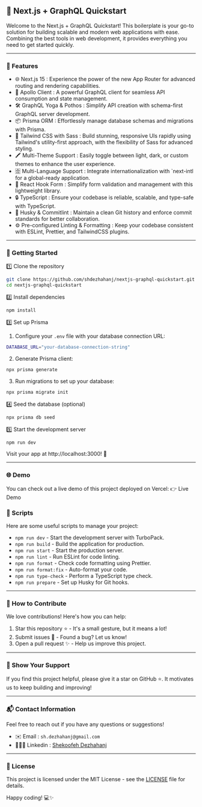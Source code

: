 ## 🚀 Next.js + GraphQL Quickstart

Welcome to the Next.js + GraphQL Quickstart! This boilerplate is your go-to solution for building scalable and modern web applications with ease. Combining the best tools in web development, it provides everything you need to get started quickly.

---

### 🎯 Features

- 🌐 Next.js 15 : Experience the power of the new App Router for advanced routing and rendering capabilities.
- 🔗 Apollo Client : A powerful GraphQL client for seamless API consumption and state management.
- 🛠️ GraphQL Yoga & Pothos : Simplify API creation with schema-first GraphQL server development.
- 📦 Prisma ORM : Effortlessly manage database schemas and migrations with Prisma.
- 🎨 Tailwind CSS with Sass : Build stunning, responsive UIs rapidly using Tailwind's utility-first approach, with the flexibility of Sass for advanced styling.
- 🖍️ Multi-Theme Support : Easily toggle between light, dark, or custom themes to enhance the user experience.
- 🈴 Multi-Language Support : Integrate internationalization with `next-intl for a global-ready application.
- 📝 React Hook Form : Simplify form validation and management with this lightweight library.
- 🔒 TypeScript : Ensure your codebase is reliable, scalable, and type-safe with TypeScript.
- 🐾 Husky & Commitlint : Maintain a clean Git history and enforce commit standards for better collaboration.
- ⚙️ Pre-configured Linting & Formatting : Keep your codebase consistent with ESLint, Prettier, and TailwindCSS plugins.

---

### 🚀 Getting Started

1️⃣ Clone the repository

```bash
git clone https://github.com/shdezhahanj/nextjs-graphql-quickstart.git
cd nextjs-graphql-quickstart
```

2️⃣ Install dependencies

```bash
npm install
```

3️⃣ Set up Prisma

1. Configure your `.env` file with your database connection URL:

```bash
DATABASE_URL="your-database-connection-string"
```

2. Generate Prisma client:

```bash
npx prisma generate
```

3. Run migrations to set up your database:

```bash
npx prisma migrate init
```

4️⃣ Seed the database (optional)

```bash
npx prisma db seed
```

5️⃣ Start the development server

```bash
npm run dev
```

Visit your app at http://localhost:3000! 🎉

---

### 🌐 Demo

You can check out a live demo of this project deployed on Vercel:
👉 Live Demo

### 📜 Scripts

Here are some useful scripts to manage your project:

- `npm run dev` - Start the development server with TurboPack.
- `npm run build` - Build the application for production.
- `npm run start` - Start the production server.
- `npm run lint` - Run ESLint for code linting.
- `npm run format` - Check code formatting using Prettier.
- `npm run format:fix` - Auto-format your code.
- `npm run type-check` - Perform a TypeScript type check.
- `npm run prepare` - Set up Husky for Git hooks.

---

### 🌟 How to Contribute

We love contributions! Here's how you can help:

1. Star this repository ⭐ - It's a small gesture, but it means a lot!
2. Submit issues 🐛 - Found a bug? Let us know!
3. Open a pull request ✨ - Help us improve this project.

---

### 📢 Show Your Support

If you find this project helpful, please give it a star on GitHub ⭐. It motivates us to keep building and improving!

---

### 📬 Contact Information

Feel free to reach out if you have any questions or suggestions!

- ✉️ Email : `sh.dezhahanj@gmail.com`
- 👩🏻‍🎤 Linkedin : [Shekoofeh Dezhahanj](https://www.linkedin.com/in/shekoofeh-dezhahanj/)

---

### 📄 License

This project is licensed under the MIT License - see the [LICENSE](LICENSE) file for details.

Happy coding! 💻✨
